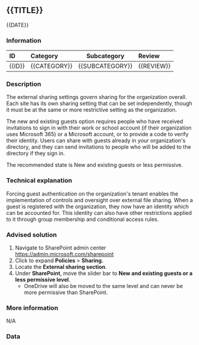 ## {{TITLE}}

{{DATE}}

###  Information

| ID     | Category     | Subcategory     | Review     |
| :----- | :----------- | --------------- | :--------- |
| {{ID}} | {{CATEGORY}} | {{SUBCATEGORY}} | {{REVIEW}} |

### Description

The external sharing settings govern sharing for the organization overall. Each site has its own sharing setting that can be set independently, though it must be at the same or more restrictive setting as the organization.

The new and existing guests option requires people who have received invitations to sign in with their work or school account (if their organization uses Microsoft 365) or a Microsoft account, or to provide a code to verify their identity. Users can share with guests already in your organization's directory, and they can send invitations to people who will be added to the directory if they sign in.

The recommended state is New and existing guests or less permissive.

### Technical explanation

Forcing guest authentication on the organization's tenant enables the implementation of controls and oversight over external file sharing. When a guest is registered with the organization, they now have an identity which can be accounted for. This identity can also have other restrictions applied to it through group membership and conditional access rules.

### Advised solution

1. Navigate to SharePoint admin center https://admin.microsoft.com/sharepoint
2. Click to expand **Policies** > **Sharing.**
3. Locate the **External sharing section**.
4. Under **SharePoint**, move the slider bar to **New and existing guests or a less permissive level**.
   - OneDrive will also be moved to the same level and can never be more permissive than SharePoint.


### More information

N/A

### Data